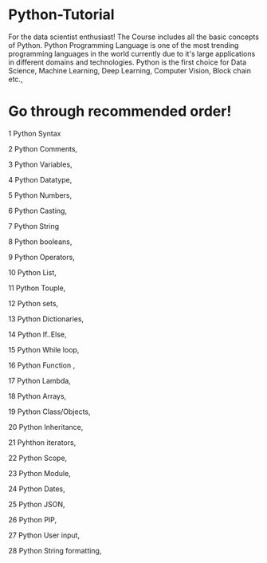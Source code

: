 # Python-Tutorial
For the data scientist enthusiast!
The Course includes all the basic concepts of Python. Python Programming Language is one of the most trending programming languages in the world currently due to it's large applications in different domains and technologies. Python is the first choice for Data Science, Machine Learning, Deep Learning, Computer Vision, Block chain etc.,
# Go through recommended order!
1 Python Syntax

2 Python Comments,

3 Python Variables,

4 Python Datatype,

5 Python Numbers,

6 Python Casting,

7 Python String

8 Python booleans,

9 Python Operators,

10 Python List,

11 Python Touple,

12 Python sets,

13 Python Dictionaries,

14 Python If..Else,

15 Python While loop,

16 Python Function ,

17 Python Lambda,

18 Python Arrays,

19 Python Class/Objects,

20 Python Inheritance,

21 Pyhthon iterators,

22 Python Scope,

23 Python Module,

24 Python Dates,

25 Python JSON,

26 Python PIP,

27 Python User input,

28 Python String formatting,
